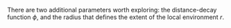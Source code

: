 There are two additional parameters worth exploring: the distance-decay function $\phi$, and the
radius that defines the extent of the local environment $r$.